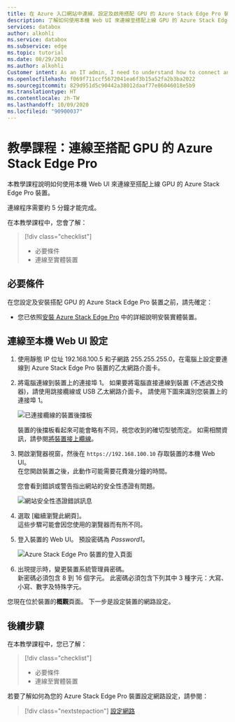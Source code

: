 ```yaml
---
title: 在 Azure 入口網站中連線、設定及啟用搭配 GPU 的 Azure Stack Edge Pro 裝置的教學課程 | Microsoft Docs
description: 了解如何使用本機 Web UI 來連線至搭配上線 GPU 的 Azure Stack Edge 裝置。
services: databox
author: alkohli
ms.service: databox
ms.subservice: edge
ms.topic: tutorial
ms.date: 08/29/2020
ms.author: alkohli
Customer intent: As an IT admin, I need to understand how to connect and activate Azure Stack Edge Pro so I can use it to transfer data to Azure.
ms.openlocfilehash: f069f711ccf5672041ea6f3b15a52fa2b3ba2022
ms.sourcegitcommit: 829d951d5c90442a38012daaf77e86046018e5b9
ms.translationtype: HT
ms.contentlocale: zh-TW
ms.lasthandoff: 10/09/2020
ms.locfileid: "90900037"
---
```

# <a name="tutorial-connect-to-azure-stack-edge-pro-with-gpu"></a>教學課程：連線至搭配 GPU 的 Azure Stack Edge Pro

本教學課程說明如何使用本機 Web UI 來連線至搭配上線 GPU 的 Azure Stack Edge Pro 裝置。

連線程序需要約 5 分鐘才能完成。

在本教學課程中，您會了解：

> [!div class="checklist"]
>
> * 必要條件
> * 連線至實體裝置


## <a name="prerequisites"></a>必要條件

在您設定及安裝搭配 GPU 的 Azure Stack Edge Pro 裝置之前，請先確定：

* 您已依照[安裝 Azure Stack Edge Pro](azure-stack-edge-gpu-deploy-install.md) 中的詳細說明安裝實體裝置。


## <a name="connect-to-the-local-web-ui-setup"></a>連線至本機 Web UI 設定

1. 使用靜態 IP 位址 192.168.100.5 和子網路 255.255.255.0，在電腦上設定要連線到 Azure Stack Edge Pro 裝置的乙太網路介面卡。

2. 將電腦連線到裝置上的連接埠 1。 如果要將電腦直接連線到裝置 (不透過交換器)，請使用跳接纜線或 USB 乙太網路介面卡。 請使用下圖來識別您裝置上的連接埠 1。

    ![已連接纜線的裝置後擋板](./media/azure-stack-edge-gpu-deploy-install/ase-two-pci-slots.png)

    裝置的後擋板看起來可能會略有不同，視您收到的確切型號而定。 如需相關資訊，請參閱[將裝置接上纜線](azure-stack-edge-gpu-deploy-install.md#cable-the-device)。


3. 開啟瀏覽器視窗，然後在 `https://192.168.100.10` 存取裝置的本機 Web UI。  
    在您開啟裝置之後，此動作可能需要花費幾分鐘的時間。

    您會看到錯誤或警告指出網站的安全性憑證有問題。 
   
    ![網站安全性憑證錯誤訊息](./media/azure-stack-edge-deploy-connect-setup-activate/image2.png)

4. 選取 [繼續瀏覽此網頁]。  
    這些步驟可能會因您使用的瀏覽器而有所不同。

5. 登入裝置的 Web UI。 預設密碼為 *Password1*。 
   
    ![Azure Stack Edge Pro 裝置的登入頁面](./media/azure-stack-edge-deploy-connect-setup-activate/image3.png)

6. 出現提示時，變更裝置系統管理員密碼。  
    新密碼必須包含 8 到 16 個字元。 此密碼必須包含下列其中 3 種字元：大寫、小寫、數字及特殊字元。

您現在位於裝置的**概觀**頁面。 下一步是設定裝置的網路設定。


## <a name="next-steps"></a>後續步驟

在本教學課程中，您已了解：

> [!div class="checklist"]
> * 必要條件
> * 連線至實體裝置


若要了解如何為您的 Azure Stack Edge Pro 裝置設定網路設定，請參閱：

> [!div class="nextstepaction"]
> [設定網路](./azure-stack-edge-gpu-deploy-configure-network-compute-web-proxy.md)
